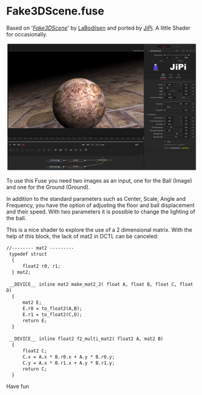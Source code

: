 # Fake3DScene.fuse

Based on '_[Fake3DScene](https://www.shadertoy.com/embed/MddSWB?gui=true&t=10&paused=true&muted=false)_' by [LaBodilsen](https://www.shadertoy.com/user/LaBodilsen) and ported by [JiPi](../Profiles/JiPi.md). A little Shader for occasionally.

[![screenshot](Fake3DScene_screenshot.png "Fake3DScene.fuse in DaVinci Resolve")](https://github.com/nmbr73/Shadertoys/blob/main/PlanetShader/Fake3DScene.fuse)

To use this Fuse you need two images as an input, one for the Ball (Image) and one for the Ground (Ground).

In addition to the standard parameters such as Center, Scale, Angle and Frequency, you have the option of adjusting the floor and ball displacement and their speed. With two parameters it is possible to change the lighting of the ball.

This is a nice shader to explore the use of a 2 dimensional matrix. With the help of this block, the lack of mat2 in DCTL can be canceled:

```
//-------- mat2 ---------
 typedef struct
  {
      float2 r0, r1;
  } mat2;

 __DEVICE__ inline mat2 make_mat2_2( float A, float B, float C, float D)
  {
      mat2 E;
      E.r0 = to_float2(A,B);
      E.r1 = to_float2(C,D);
      return E;
  }

 __DEVICE__ inline float2 f2_multi_mat2( float2 A, mat2 B)
  {
      float2 C;
      C.x = A.x * B.r0.x + A.y * B.r0.y;
      C.y = A.x * B.r1.x + A.y * B.r1.y;
      return C;
  }
```

Have fun